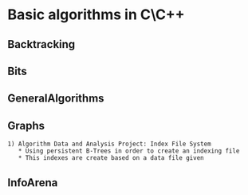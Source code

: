 # Basic algorithms in C\C++


## Backtracking
## Bits
## GeneralAlgorithms
## Graphs

```
1) Algorithm Data and Analysis Project: Index File System
   * Using persistent B-Trees in order to create an indexing file
   * This indexes are create based on a data file given
```


## InfoArena

